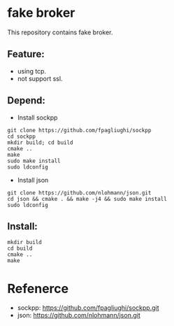 fake broker 
===

This repository contains fake broker.

## Feature:
- using tcp.
- not support ssl.

## Depend:

  - Install sockpp
```
git clone https://github.com/fpagliughi/sockpp
cd sockpp
mkdir build; cd build
cmake ..
make
sudo make install
sudo ldconfig
```

  - Install json
```
git clone https://github.com/nlohmann/json.git
cd json && cmake . && make -j4 && sudo make install
sudo ldconfig
```

## Install:
```
mkdir build
cd build
cmake ..
make
```


# Refenerce
* sockpp: https://github.com/fpagliughi/sockpp.git
* json: https://github.com/nlohmann/json.git
